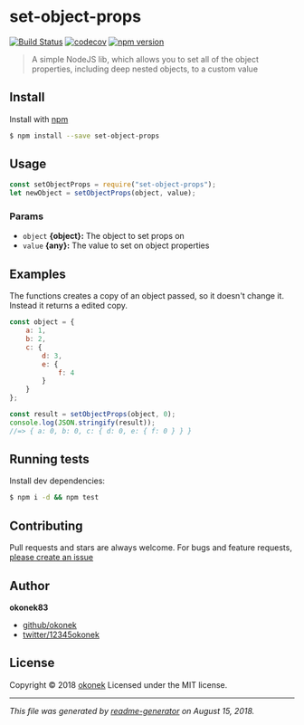 # set-object-props

[![Build Status](https://travis-ci.org/okonek/set-object-props.png?branch=master)](https://travis-ci.org/okonek/set-object-props)
[![codecov](https://codecov.io/gh/okonek/set-object-props/branch/master/graph/badge.svg)](https://codecov.io/gh/okonek/set-object-props)
[![npm version](https://badge.fury.io/js/set-object-props.svg)](https://badge.fury.io/js/set-object-props)


> A simple NodeJS lib, which allows you to set all of the object properties, including deep nested objects, to a custom value

## Install
Install with [npm](https://www.npmjs.com)
````sh
$ npm install --save set-object-props
````

## Usage
````javascript
const setObjectProps = require("set-object-props");
let newObject = setObjectProps(object, value);
````

### Params

* `object` **{object}:** The object to set props on
* `value` **{any}:** The value to set on object properties

## Examples

The functions creates a copy of an object passed, so it doesn't change it.
Instead it returns a edited copy.

````javascript
const object = {
    a: 1,
    b: 2,
    c: {
        d: 3,
        e: {
            f: 4
        }
    }
};

const result = setObjectProps(object, 0);
console.log(JSON.stringify(result));
//=> { a: 0, b: 0, c: { d: 0, e: { f: 0 } } }
````

## Running tests

Install dev dependencies:

```sh
$ npm i -d && npm test
```

## Contributing

Pull requests and stars are always welcome. For bugs and feature requests, [please create an issue](https://github.com/okonek/set-object-props/issues)

## Author

**okonek83**

* [github/okonek](https://github.com/okonek)
* [twitter/12345okonek](http://twitter.com/12345okonek)

## License

Copyright © 2018 [okonek](#okonek)
Licensed under the MIT license.

***

_This file was generated by [readme-generator](https://github.com/jonschlinkert/readme-generator) on August 15, 2018._
